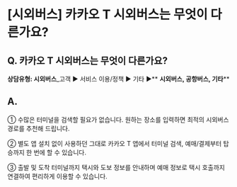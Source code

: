 # [시외버스] 카카오 T 시외버스는 무엇이 다른가요?

**Q. 카카오 T 시외버스는 무엇이 다른가요?**
----------------------------

**상담유형: 시외버스**\_고객 ▶ 서비스 이용/정책 ▶ 기타 ▶** **시외버스, 공항버스, 기타****

**A.**
------

① 수많은 터미널을 검색할 필요가 없습니다. 원하는 장소를 입력하면 최적의 시외버스 경로를 추천해 드립니다.  
  
② 별도 앱 설치 없이 사용하던 그대로 카카오 T 앱에서 터미널 검색, 예매/결제부터 탑승까지 한 번에 할 수 있습니다.   
  
③ 출발 및 도착 터미널까지 택시와 도보 정보를 안내하며 예매 정보로 택시 호출까지 연결하여 편리하게 이용할 수 있습니다.
